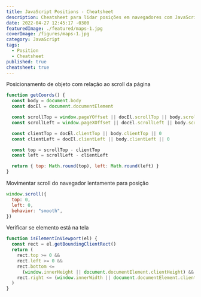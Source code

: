 ```yaml
---
title: JavaScript Positions - Cheatsheet
description: Cheatsheet para lidar posições em navegadores com JavaScript
date: 2022-04-27 12:45:17 -0300
featuredImage: ./featured/maps-1.jpg
coverImage: /figures/maps-1.jpg
category: JavaScript
tags:
  - Position
  - Cheatsheet
published: true
cheatsheet: true
---
```


Posicionamento de objeto com relação ao scroll da página

```javascript
function getCoords() {
  const body = document.body
  const docEl = document.documentElement

  const scrollTop = window.pageYOffset || docEl.scrollTop || body.scrollTop
  const scrollLeft = window.pageXOffset || docEl.scrollLeft || body.scrollLeft

  const clientTop = docEl.clientTop || body.clientTop || 0
  const clientLeft = docEl.clientLeft || body.clientLeft || 0

  const top = scrollTop - clientTop
  const left = scrollLeft - clientLeft

  return { top: Math.round(top), left: Math.round(left) }
}
```

Movimentar scroll do navegador lentamente para posição

```javascript
window.scroll({
  top: 0,
  left: 0,
  behavior: "smooth",
})
```

Verificar se elemento está na tela

```javascript
function isElementInViewport(el) {
  const rect = el.getBoundingClientRect()
  return (
    rect.top >= 0 &&
    rect.left >= 0 &&
    rect.bottom <=
      (window.innerHeight || document.documentElement.clientHeight) &&
    rect.right <= (window.innerWidth || document.documentElement.clientWidth)
  )
}
```
